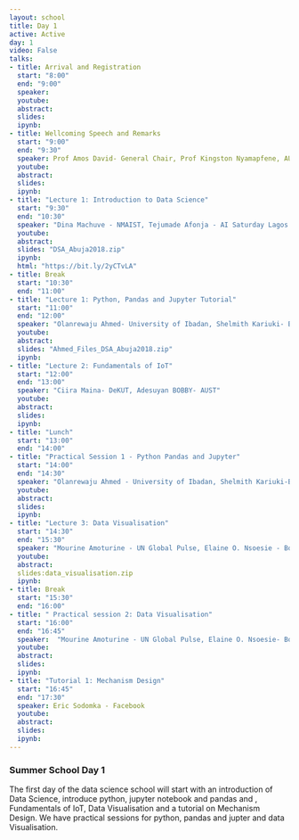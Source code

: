 ```yaml
---
layout: school
title: Day 1
active: Active
day: 1
video: False
talks:
- title: Arrival and Registration
  start: "8:00"
  end: "9:00"
  speaker: 
  youtube:
  abstract:
  slides:
  ipynb:
- title: Wellcoming Speech and Remarks
  start: "9:00"
  end: "9:30"
  speaker: Prof Amos David- General Chair, Prof Kingston Nyamapfene, AUST President
  youtube:
  abstract:
  slides:
  ipynb:
- title: "Lecture 1: Introduction to Data Science"
  start: "9:30"
  end: "10:30"
  speaker: "Dina Machuve - NMAIST, Tejumade Afonja - AI Saturday Lagos & InstaDeep"
  youtube:
  abstract:
  slides: "DSA_Abuja2018.zip"
  ipynb:
  html: "https://bit.ly/2yCTvLA"
- title: Break
  start: "10:30"
  end: "11:00"
- title: "Lecture 1: Python, Pandas and Jupyter Tutorial"
  start: "11:00"
  end: "12:00"
  speaker: "Olanrewaju Ahmed- University of Ibadan, Shelmith Kariuki- Busara Center"
  youtube:
  abstract:
  slides: "Ahmed_Files_DSA_Abuja2018.zip"
  ipynb:
- title: "Lecture 2: Fundamentals of IoT"
  start: "12:00"
  end: "13:00"
  speaker: "Ciira Maina- DeKUT, Adesuyan BOBBY- AUST"
  youtube:
  abstract:
  slides:
  ipynb:
- title: "Lunch"
  start: "13:00"
  end: "14:00"
- title: "Practical Session 1 - Python Pandas and Jupyter"
  start: "14:00"
  end: "14:30"
  speaker: "Olanrewaju Ahmed - University of Ibadan, Shelmith Kariuki-Busara Center"
  youtube:
  abstract:
  slides:
  ipynb:
- title: "Lecture 3: Data Visualisation"
  start: "14:30"
  end: "15:30"
  speaker: "Mourine Amoturine - UN Global Pulse, Elaine O. Nsoesie - Boston University,  Lehel Csató -Universitatea BABES-BOLYAI"
  youtube:
  abstract:
  slides:data_visualisation.zip
  ipynb:
- title: Break
  start: "15:30"
  end: "16:00"
- title: " Practical session 2: Data Visualisation"
  start: "16:00"
  end: "16:45"
  speaker:  "Mourine Amoturine - UN Global Pulse, Elaine O. Nsoesie- Boston University,  Lehel Csató - Universitatea BABES-BOLYAI "
  youtube:
  abstract:
  slides:
  ipynb:
- title: "Tutorial 1: Mechanism Design"
  start: "16:45"
  end: "17:30"
  speaker: Eric Sodomka - Facebook
  youtube:
  abstract:
  slides:
  ipynb:
---
```


<h3> Summer School Day 1 </h3>

<p>The first day of the data science school will start with an introduction of Data Science, introduce python, jupyter notebook and pandas and , Fundamentals of IoT, Data Visualisation and a tutorial on Mechanism Design. We have practical sessions for python, pandas and jupter and data Visualisation.</p>